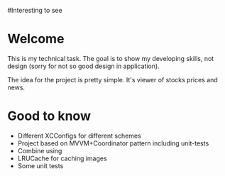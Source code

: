 #Interesting to see

# Welcome

This is my technical task. The goal is to show my developing skills, not design (sorry for not so good design in application).

The idea for the project is pretty simple. It's viewer of stocks prices and news.

# Good to know

- Different XCConfigs for different schemes
- Project based on MVVM+Coordinator pattern including unit-tests
- Combine using
- LRUCache for caching images
- Some unit tests
